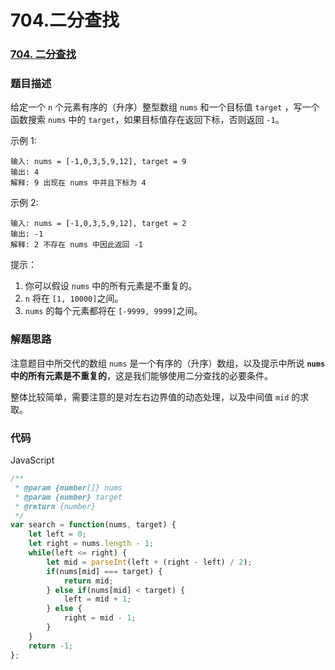 # 704.二分查找

### [704. 二分查找](https://leetcode.cn/problems/binary-search/)

### 题目描述

给定一个 `n` 个元素有序的（升序）整型数组 `nums` 和一个目标值 `target`  ，写一个函数搜索 `nums` 中的 `target`，如果目标值存在返回下标，否则返回 `-1`。


示例 1:

```
输入: nums = [-1,0,3,5,9,12], target = 9
输出: 4
解释: 9 出现在 nums 中并且下标为 4
```


示例 2:

```
输入: nums = [-1,0,3,5,9,12], target = 2
输出: -1
解释: 2 不存在 nums 中因此返回 -1
```




提示：

1. 你可以假设 `nums` 中的所有元素是不重复的。
2. `n` 将在 `[1, 10000]`之间。
3. `nums` 的每个元素都将在 `[-9999, 9999]`之间。



### 解题思路

注意题目中所交代的数组 `nums` 是一个有序的（升序）数组，以及提示中所说 **`nums` 中的所有元素是不重复的**，这是我们能够使用二分查找的必要条件。

整体比较简单，需要注意的是对左右边界值的动态处理，以及中间值 `mid` 的求取。



### 代码

JavaScript

```javascript
/**
 * @param {number[]} nums
 * @param {number} target
 * @return {number}
 */
var search = function(nums, target) {
    let left = 0;
    let right = nums.length - 1;
    while(left <= right) {
        let mid = parseInt(left + (right - left) / 2);
        if(nums[mid] === target) {
            return mid;
        } else if(nums[mid] < target) {
            left = mid + 1;
        } else {
            right = mid - 1;
        }
    }
    return -1;
};

```

